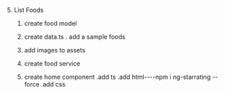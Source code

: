 
5. List Foods
    1. create food model
    2. create data.ts
        . add a sample foods

    3. add images to assets
    4. create food service
    5. create home component
            .add ts
            .add html----npm i ng-starrating --force
            .add css